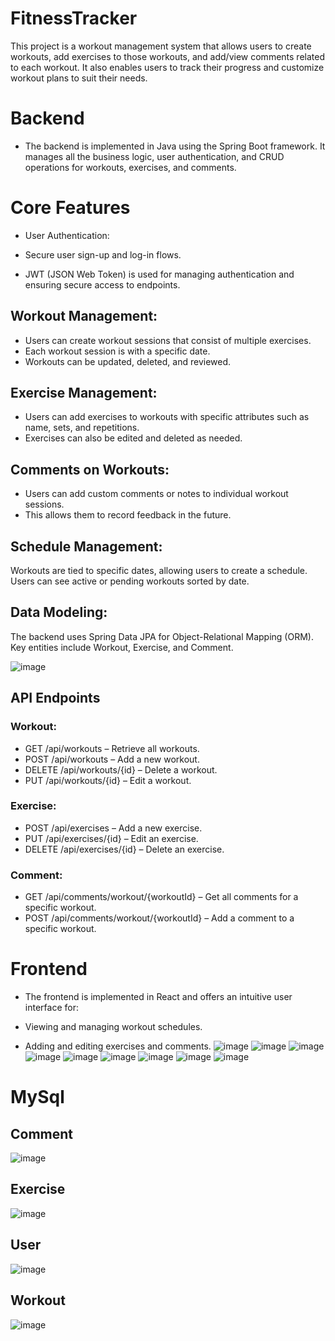 # FitnessTracker
This project is a workout management system that allows users to create workouts, add exercises to those workouts, and add/view comments related to each workout. It also enables users to track their progress and customize workout plans to suit their needs.
# Backend
- The backend is implemented in Java using the Spring Boot framework.
It manages all the business logic, user authentication, and CRUD operations for workouts, exercises, and comments.

# Core Features
- User Authentication:

- Secure user sign-up and log-in flows.
- JWT (JSON Web Token) is used for managing authentication and ensuring secure access to endpoints.
## Workout Management:

- Users can create workout sessions that consist of multiple exercises.
- Each workout session is with a specific date.
- Workouts can be updated, deleted, and reviewed.
## Exercise Management:

- Users can add exercises to workouts with specific attributes such as name, sets, and repetitions.
- Exercises can also be edited and deleted as needed.
## Comments on Workouts:

- Users can add custom comments or notes to individual workout sessions.
- This allows them to record feedback in the future.
## Schedule Management:

Workouts are tied to specific dates, allowing users to create a schedule.
Users can see active or pending workouts sorted by date.

## Data Modeling:

The backend uses Spring Data JPA for Object-Relational Mapping (ORM).
Key entities include Workout, Exercise, and Comment.

![image](https://github.com/user-attachments/assets/c8214485-c401-4a19-8ae8-6c58d4e089c4)

## API Endpoints

### Workout:
- GET /api/workouts – Retrieve all workouts.
- POST /api/workouts – Add a new workout.
- DELETE /api/workouts/{id} – Delete a workout.
- PUT /api/workouts/{id} – Edit a workout.
### Exercise:
- POST /api/exercises – Add a new exercise.
- PUT /api/exercises/{id} – Edit an exercise.
- DELETE /api/exercises/{id} – Delete an exercise.
### Comment:
- GET /api/comments/workout/{workoutId} – Get all comments for a specific workout.
- POST /api/comments/workout/{workoutId} – Add a comment to a specific workout.

# Frontend
- The frontend is implemented in React and offers an intuitive user interface for:

- Viewing and managing workout schedules.
- Adding and editing exercises and comments.
![image](https://github.com/user-attachments/assets/29f5d338-cddd-4741-b6c0-5961eb51e8c6)
![image](https://github.com/user-attachments/assets/5ea67c9f-cb9b-4ecc-8b32-891a1d77fd15)
![image](https://github.com/user-attachments/assets/84ad9193-9b22-4164-96a2-753b8e6f1c1e)
![image](https://github.com/user-attachments/assets/7c746682-f1e8-4c03-bbe3-f382af36380b)
![image](https://github.com/user-attachments/assets/f8fb279b-2fd4-4c5f-9402-8d77cdf15ce8)
![image](https://github.com/user-attachments/assets/f5ce951a-c119-4ce9-96cb-06a8ea5e6a52)
![image](https://github.com/user-attachments/assets/652ff04b-67ff-425b-98d6-3f96dabd785d)
![image](https://github.com/user-attachments/assets/55bb72a2-160e-4744-b06d-5337092fb782)
![image](https://github.com/user-attachments/assets/9d19b539-2ff2-45ff-b42b-9e9636c9eeaa)
# MySql
## Comment 
![image](https://github.com/user-attachments/assets/c6f96ce1-d66f-4533-8ae2-753c9f27bb4b)
## Exercise
![image](https://github.com/user-attachments/assets/cb5bcda2-78e7-4201-a85e-c19fd1b48196)
## User
![image](https://github.com/user-attachments/assets/6fe80894-c8bf-4e05-80cd-68aee870cfb4)
## Workout
![image](https://github.com/user-attachments/assets/5494fd24-6f58-4cfc-b24f-5b2f82da56b4)
















